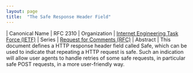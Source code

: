 ```yaml
---
layout: page
title:  "The Safe Response Header Field"
---
```


| Canonical Name | RFC 2310
| Organization | [Internet Engineering Task Force (IETF)](..)
| Series | [Request for Comments (RFC)](..)
| Abstract | This document defines a HTTP response header field called Safe, which can be used to indicate that repeating a HTTP request is safe. Such an indication will allow user agents to handle retries of some safe requests, in particular safe POST requests, in a more user-friendly way.